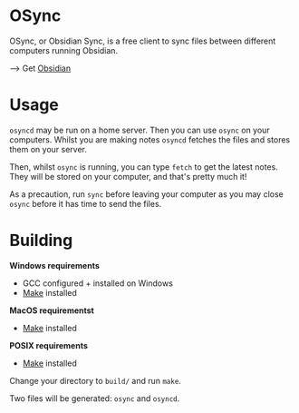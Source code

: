 # OSync
OSync, or Obsidian Sync, is a free client to sync files between different computers running Obsidian.

--> Get [Obsidian](https://obsidian.md)

# Usage
`osyncd` may be run on a home server. Then you can use `osync` on your computers. Whilst you are making notes `osyncd` fetches the files and stores them on your server.

Then, whilst `osync` is running, you can type `fetch` to get the latest notes. They will be stored on your computer, and that's pretty much it!

As a precaution, run `sync` before leaving your computer as you may close `osync` before it has time to send the files.

# Building
**Windows requirements**
* GCC configured + installed on Windows
* [Make](https://gnuwin32.sourceforge.net/packages/make.htm) installed

**MacOS requirementst**
* [Make](https://formulae.brew.sh/formula/make) installed

**POSIX requirements**
* [Make](https://www.gnu.org/software/make/) installed

Change your directory to `build/` and run `make`.

Two files will be generated: `osync` and `osyncd`.
